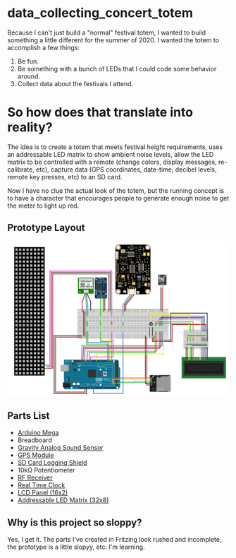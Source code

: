 # data_collecting_concert_totem

Because I can't just build a "normal" festival totem, I wanted to build something a little different for the summer of 2020.  I wanted the totem to accomplish a few things:

 1. Be fun.
 2. Be something with a bunch of LEDs that I could code some behavior around.
 3. Collect data about the festivals I attend.

# So how does that translate into reality?

The idea is to create a totem that meets festival height requirements, uses an addressable LED matrix to show ambient noise levels, allow the LED matrix to be controlled with a remote (change colors, display messages, re-calibrate, etc), capture data (GPS coordinates, date-time, decibel levels, remote key presses, etc) to an SD card.

Now I have no clue the actual look of the totem, but the running concept is to have a character that encourages people to generate enough noise to get the meter to light up red.

## Prototype Layout
![Image of prototype](/images/diagram.PNG)

## Parts List

 - [Arduino Mega](https://www.elegoo.com/product/elegoo-mega-2560-r3-board-blue-atmega2560-atmega16u2-usb-cable/)
 - Breadboard
 - [Gravity Analog Sound Sensor](https://wiki.dfrobot.com/Gravity__Analog_Sound_Level_Meter_SKU_SEN0232)
 - [GPS Module](https://www.dfrobot.com/product-1302.html)
 - [SD Card Logging Shield](https://www.velleman.eu/products/view/?id=435522)
 - 10kΩ Potentiometer
 - [RF Receiver](https://arduinomodules.info/ky-022-infrared-receiver-module/)
 - [Real Time Clock](https://create.arduino.cc/projecthub/MisterBotBreak/how-to-use-a-real-time-clock-module-ds3231-bc90fe)
 - [LCD Panel (16x2)](http://wiki.sunfounder.cc/index.php?title=LCD1602_Module)
 - [Addressable LED Matrix (32x8)](https://www.btf-lighting.com/products/ws2812b-panel-screen-8-8-16-16-8-32-pixel-256-pixels-digital-flexible-led-programmed-individually-addressable-full-color-dc5v?variant=20203594612836)

## Why is this project so sloppy?
Yes, I get it.  The parts I've created in Fritzing look rushed and incomplete, the prototype is a little slopyy, etc.  I'm learning.
